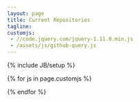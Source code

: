 ```yaml
---
layout: page
title: Current Repositories
tagline:
customjs:
 - //code.jquery.com/jquery-1.11.0.min.js
 - /assets/js/github-query.js
---
```

{% include JB/setup %}
<div id="github"></div>

<!-- Javascript to load and display repos from GitHub -->
{% for js in page.customjs %}
<script type="text/javascript" src="{{ js }}"></script>
{% endfor %}
<script type="text/javascript">
  $(function() {
    $("#github").loadRepositories("Demonicpagan");
    $("#github").loadRepositories("StormbotTCL");
  });
</script>
<!-- End GitHub repo code -->


